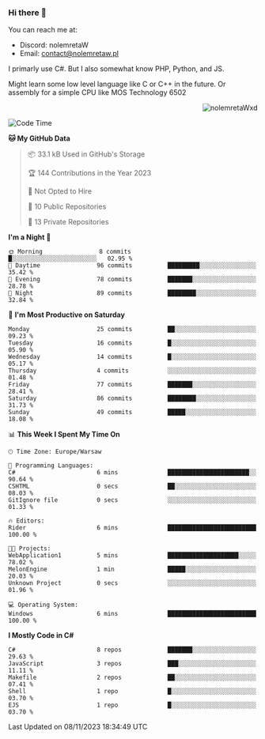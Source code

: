 ### Hi there 👋

You can reach me at:
 - Discord: nolemretaW
 - Email: contact@nolemretaw.pl
 
I primarly use C#. But I also somewhat know PHP, Python, and JS.

Might learn some low level language like C or C++ in the future. Or assembly for a simple CPU like MOS Technology 6502

<p align="right"><img src="https://komarev.com/ghpvc/?username=nolemretaWxd&amp;label=Profile%20views&amp;color=0e75b6&amp;style=flat" alt="nolemretaWxd" /></p>

<!--START_SECTION:waka-->
![Code Time](http://img.shields.io/badge/Code%20Time-83%20hrs%2040%20mins-blue)

**🐱 My GitHub Data** 

> 📦 33.1 kB Used in GitHub's Storage 
 > 
> 🏆 144 Contributions in the Year 2023
 > 
> 🚫 Not Opted to Hire
 > 
> 📜 10 Public Repositories 
 > 
> 🔑 13 Private Repositories 
 > 
**I'm a Night 🦉** 

```text
🌞 Morning                8 commits           █░░░░░░░░░░░░░░░░░░░░░░░░   02.95 % 
🌆 Daytime                96 commits          █████████░░░░░░░░░░░░░░░░   35.42 % 
🌃 Evening                78 commits          ███████░░░░░░░░░░░░░░░░░░   28.78 % 
🌙 Night                  89 commits          ████████░░░░░░░░░░░░░░░░░   32.84 % 
```
📅 **I'm Most Productive on Saturday** 

```text
Monday                   25 commits          ██░░░░░░░░░░░░░░░░░░░░░░░   09.23 % 
Tuesday                  16 commits          █░░░░░░░░░░░░░░░░░░░░░░░░   05.90 % 
Wednesday                14 commits          █░░░░░░░░░░░░░░░░░░░░░░░░   05.17 % 
Thursday                 4 commits           ░░░░░░░░░░░░░░░░░░░░░░░░░   01.48 % 
Friday                   77 commits          ███████░░░░░░░░░░░░░░░░░░   28.41 % 
Saturday                 86 commits          ████████░░░░░░░░░░░░░░░░░   31.73 % 
Sunday                   49 commits          █████░░░░░░░░░░░░░░░░░░░░   18.08 % 
```


📊 **This Week I Spent My Time On** 

```text
🕑︎ Time Zone: Europe/Warsaw

💬 Programming Languages: 
C#                       6 mins              ███████████████████████░░   90.64 % 
CSHTML                   0 secs              ██░░░░░░░░░░░░░░░░░░░░░░░   08.03 % 
GitIgnore file           0 secs              ░░░░░░░░░░░░░░░░░░░░░░░░░   01.33 % 

🔥 Editors: 
Rider                    6 mins              █████████████████████████   100.00 % 

🐱‍💻 Projects: 
WebApplication1          5 mins              ████████████████████░░░░░   78.02 % 
MelonEngine              1 min               █████░░░░░░░░░░░░░░░░░░░░   20.03 % 
Unknown Project          0 secs              ░░░░░░░░░░░░░░░░░░░░░░░░░   01.96 % 

💻 Operating System: 
Windows                  6 mins              █████████████████████████   100.00 % 
```

**I Mostly Code in C#** 

```text
C#                       8 repos             ███████░░░░░░░░░░░░░░░░░░   29.63 % 
JavaScript               3 repos             ███░░░░░░░░░░░░░░░░░░░░░░   11.11 % 
Makefile                 2 repos             ██░░░░░░░░░░░░░░░░░░░░░░░   07.41 % 
Shell                    1 repo              █░░░░░░░░░░░░░░░░░░░░░░░░   03.70 % 
EJS                      1 repo              █░░░░░░░░░░░░░░░░░░░░░░░░   03.70 % 
```




 Last Updated on 08/11/2023 18:34:49 UTC
<!--END_SECTION:waka-->

